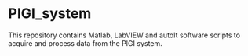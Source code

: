 # PIGI_system
This repository contains Matlab, LabVIEW and autoIt software scripts to acquire and process data from the PIGI system.

